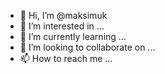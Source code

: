 - 👋 Hi, I’m @maksimuk
- 👀 I’m interested in ...
- 🌱 I’m currently learning ...
- 💞️ I’m looking to collaborate on ...
- 📫 How to reach me ...

<!---
maksimuk/maksimuk is a ✨ special ✨ repository because its `README.md` (this file) appears on your GitHub profile.
You can click the Preview link to take a look at your changes.
--->

